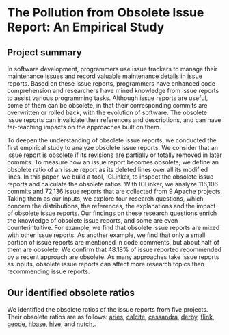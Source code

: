# The Pollution from Obsolete Issue Report: An Empirical Study

## Project summary

In software development, programmers use issue trackers to manage their maintenance issues and record valuable maintenance details in issue reports. Based on these issue reports, programmers have enhanced code comprehension and researchers have mined knowledge from issue reports to assist various programming tasks. Although issue reports are useful, some of them can be obsolete, in that their corresponding commits are overwritten or rolled back, with the evolution of software. The obsolete issue reports can invalidate their references and descriptions, and can have far-reaching impacts on the approaches built on them.

To deepen the understanding of obsolete issue reports, we conducted the first empirical study to analyze obsolete issue reports. We consider that an issue report is obsolete if its revisions are partially or totally removed in later commits. To measure how an issue report becomes obsolete, we define an obsolete ratio of an issue report as its deleted lines over all its modified lines. In this paper, we build a tool, ICLinker, to inspect the obsolete issue reports and calculate the obsolete ratios. With ICLinker, we analyze 116,106 commits and 72,136 issue reports that are collected from 9 Apache projects. Taking them as our inputs, we explore four research questions, which concern the distributions, the references, the explanations and the impact of obsolete issue reports. Our findings on these research questions enrich the knowledge of obsolete issue reports, and some are even counterintuitive. For example, we find that obsolete issue reports are mixed with other issue reports. As another example, we find that only a small portion of issue reports are mentioned in code comments, but about half of them are obsolete. We confirm that 48.18% of issue reported recommended by a recent approach are obsolete. As many approaches take issue reports as inputs, obsolete issue reports can affect more research topics than recommending issue reports.


## Our identified obsolete ratios

We identified the obsolete ratios of the issue reports from five projects. Their obsolete ratios are as follows: 
[aries](https://github.com/gongsiyi/obselete_issue_reports/blob/main/aries.txt), [calcite](https://github.com/gongsiyi/obselete_issue_reports/blob/main/calcite.txt), [cassandra](https://github.com/gongsiyi/obselete_issue_reports/blob/main/cassandra.txt), [derby](https://github.com/gongsiyi/obselete_issue_reports/blob/main/derby.txt), [flink](https://github.com/gongsiyi/obselete_issue_reports/blob/main/flink.txt), [geode](https://github.com/gongsiyi/obselete_issue_reports/blob/main/geode.txt),  [hbase](https://github.com/gongsiyi/obselete_issue_reports/blob/main/hbase.txt), [hive](https://github.com/gongsiyi/obselete_issue_reports/blob/main/hive.txt), and [nutch](https://github.com/gongsiyi/obselete_issue_reports/blob/main/nutch.txt),.
